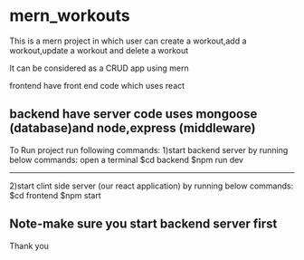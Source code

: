 # mern_workouts

This is a mern project in which user can create a workout,add a workout,update a workout and delete a workout

It can be considered as a CRUD app using mern

frontend have front end code which uses react

backend have server code uses mongoose (database)and node,express (middleware)
------------------------------------------------------------------------------------------------------------------
To Run project run following commands:
1)start backend server by running below commands:
open a terminal 
   $cd backend
   $npm run dev
   
----------------------------------------------------------------------------------------------------------------------------   
   
   
2)start clint side server (our react application) by running below commands:
  $cd frontend
  $npm start
  
Note-make sure you start backend server first
--------------------------------------------------------------------------------------------------------------------------------------
Thank you
